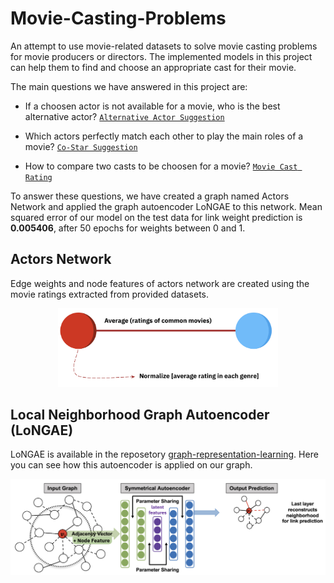 # Movie-Casting-Problems

An attempt to use movie-related datasets to solve movie casting problems for movie producers or directors. 
The implemented models in this project can help them to find and choose an appropriate cast for their movie.

The main questions we have answered in this project are:
- If a choosen actor is not available for a movie, who is the best alternative actor? [`Alternative Actor Suggestion`](src/processing/alternative_actor_suggestion)

- Which actors perfectly match each other to play the main roles of a movie? [`Co-Star Suggestion`](src/processing/co_star_suggestion.py)

- How to compare two casts to be choosen for a movie? [`Movie Cast Rating`](src/processing/movie_cast_rating.py)

To answer these questions, we have created a graph named Actors Network and applied the graph autoencoder LoNGAE to this network.
Mean squared error of our model on the test data for link weight prediction is **0.005406**, after 50 epochs for weights between 0 and 1.
<br>

## Actors Network
Edge weights and node features of actors network are created using the movie ratings extracted from provided datasets.
<p align="center">
<img src="docs/images/actors-network.png?raw=True" alt="Actors Network" width="70%"/>
</p>

##  Local Neighborhood Graph Autoencoder (LoNGAE)
LoNGAE is available in the reposetory [graph-representation-learning](https://github.com/vuptran/graph-representation-learning).
Here you can see how this autoencoder is applied on our graph.
<p align="center">
<img src="docs/images/LoNGAE.png?raw=True" alt="LoNGAE"/>
</p>
